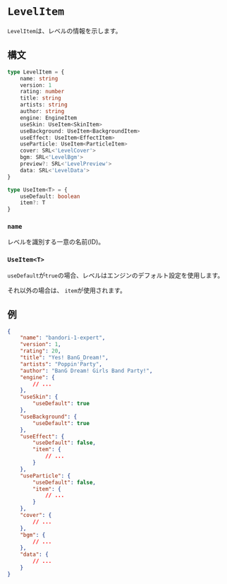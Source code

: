 # `LevelItem`

`LevelItem`は、レベルの情報を示します。

## 構文

```ts
type LevelItem = {
    name: string
    version: 1
    rating: number
    title: string
    artists: string
    author: string
    engine: EngineItem
    useSkin: UseItem<SkinItem>
    useBackground: UseItem<BackgroundItem>
    useEffect: UseItem<EffectItem>
    useParticle: UseItem<ParticleItem>
    cover: SRL<'LevelCover'>
    bgm: SRL<'LevelBgm'>
    preview?: SRL<'LevelPreview'>
    data: SRL<'LevelData'>
}

type UseItem<T> = {
    useDefault: boolean
    item?: T
}
```

### `name`

レベルを識別する一意の名前(ID)。

### `UseItem<T>`

`useDefault`が`true`の場合、レベルはエンジンのデフォルト設定を使用します。

それ以外の場合は、 `item`が使用されます。

## 例

```json
{
    "name": "bandori-1-expert",
    "version": 1,
    "rating": 20,
    "title": "Yes! BanG_Dream!",
    "artists": "Poppin'Party",
    "author": "BanG Dream! Girls Band Party!",
    "engine": {
        // ...
    },
    "useSkin": {
        "useDefault": true
    },
    "useBackground": {
        "useDefault": true
    },
    "useEffect": {
        "useDefault": false,
        "item": {
            // ...
        }
    },
    "useParticle": {
        "useDefault": false,
        "item": {
            // ...
        }
    },
    "cover": {
        // ...
    },
    "bgm": {
        // ...
    },
    "data": {
        // ...
    }
}
```
